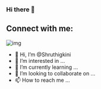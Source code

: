 ### Hi there 👋

## Connect with me:
![img](https://images.app.goo.gl/TdRdjg7gEs5oMLoG7)
- 👋 Hi, I’m @Shruthigkini
- 👀 I’m interested in ...
- 🌱 I’m currently learning ...
- 💞️ I’m looking to collaborate on ...
- 📫 How to reach me ...

<!---
Shruthigkini/Shruthigkini is a ✨ special ✨ repository because its `README.md` (this file) appears on your GitHub profile.
You can click the Preview link to take a look at your changes.
--->
